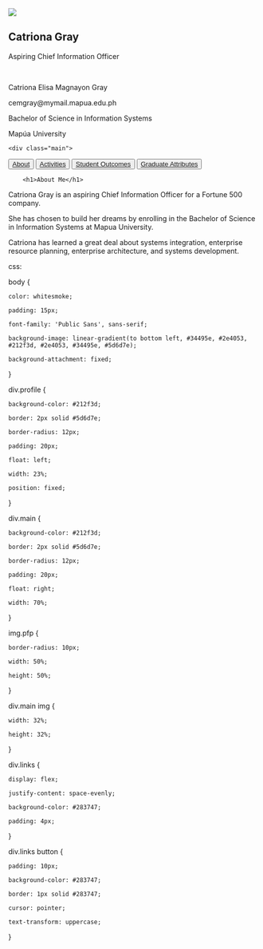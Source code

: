  <!DOCTYPE html>
<html>
<head>
<meta charset="utf-8">
<meta name="viewport" content="width=device-width, initial-scale=1">
<title>SOIT-IT Portfolio</title>
<link rel="stylesheet" type="text/css" href="style.css">
<link rel="preconnect" href="https://fonts.googleapis.com">
<link rel="preconnect" href="https://fonts.gstatic.com" crossorigin>
<link href="https://fonts.googleapis.com/css2?family=Public+Sans:wght@300&display=swap" rel="stylesheet">
</head>
<body>
<div class="profile">
<img class="pfp" src="https://t4.ftcdn.net/jpg/02/15/84/43/360_F_215844325_ttX9YiIIyeaR7Ne6EaLLjMAmy4GvPC69.jpg">
<h2>Catriona Gray</h2>
<p>Aspiring Chief Information Officer</p>
<br>
<p>Catriona Elisa Magnayon Gray</p>
<p>cemgray@mymail.mapua.edu.ph</p>
<p>Bachelor of Science in Information Systems</p>
<p>Mapúa University </p>
</div>
 
	<div class="main">
<div class="links">
<button><a href="index.html">About</a></button>
<button><a href="activities.html">Activities</a></button>
<button><a href="studoutcomes.html">Student Outcomes</a></button>
<button><a href="gradattrbs.html">Graduate Attributes</a></button>
</div>
 
		<h1>About Me</h1>
<p>Catriona Gray is an aspiring Chief Information Officer for a Fortune 500 company.</p>
<p>She has chosen to build her dreams by enrolling in the Bachelor of Science in Information Systems at Mapua University.</p>
<p>Catriona has learned a great deal about systems integration, enterprise resource planning, enterprise architecture, and systems development.</p>
</div>
 
</body>
</html>
 
 
css: 
 
body {

	color: whitesmoke;

	padding: 15px;

	font-family: 'Public Sans', sans-serif;

	background-image: linear-gradient(to bottom left, #34495e, #2e4053, #212f3d, #2e4053, #34495e, #5d6d7e);

	background-attachment: fixed;

}
 
div.profile {

	background-color: #212f3d;

	border: 2px solid #5d6d7e;

	border-radius: 12px;

	padding: 20px;

	float: left;

	width: 23%;

	position: fixed;

}
 
div.main {

	background-color: #212f3d;

	border: 2px solid #5d6d7e;

	border-radius: 12px;

	padding: 20px;

	float: right;

	width: 70%;

}
 
img.pfp {

	border-radius: 10px;

	width: 50%;

	height: 50%;

}
 
div.main img {

	width: 32%;

	height: 32%;

}
 
div.links {

	display: flex;

	justify-content: space-evenly;

	background-color: #283747;

	padding: 4px;

}
 
div.links button {

	padding: 10px;

	background-color: #283747;

	border: 1px solid #283747;

	cursor: pointer;

	text-transform: uppercase;

}
 
